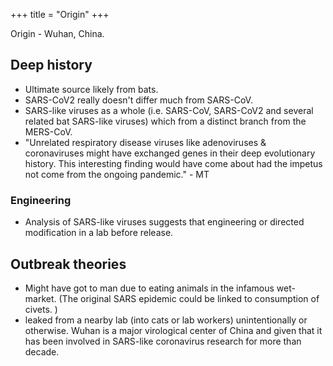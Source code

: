 +++
title = "Origin"
+++

Origin - Wuhan, China. 

## Deep history
- Ultimate source likely from bats.
- SARS-CoV2 really doesn't differ much from SARS-CoV.
- SARS-like viruses as a whole (i.e. SARS-CoV, SARS-CoV2 and several related bat SARS-like viruses) which from a distinct branch from the MERS-CoV.   
- "Unrelated respiratory disease viruses like adenoviruses & coronaviruses might have exchanged genes in their deep evolutionary history. This interesting finding would have come about had the impetus not come from the ongoing pandemic." - MT

### Engineering
- Analysis of SARS-like viruses suggests that engineering or directed modification in a lab before release.

## Outbreak theories
- Might have got to man due to eating animals in the infamous wet-market. (The original SARS epidemic could be linked to consumption of civets. )
- leaked from a nearby lab (into cats or lab workers) unintentionally or otherwise. Wuhan is a major virological center of China and given that it has been involved in SARS-like coronavirus research for more than decade.

